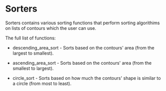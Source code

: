 # Sorters

Sorters contains various sorting functions that perform sorting
algorithims on lists of contours which the user can use.

The full list of functions:

- descending_area_sort - Sorts based on the contours' area (from the largest to smallest).

- ascending_area_sort - Sorts based on the contours' area (from the smallest to largest).

- circle_sort - Sorts based on how much the contours' shape is similar to a circle (from most to least).
